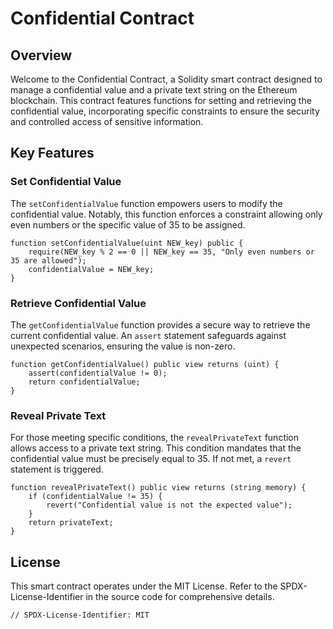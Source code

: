# Confidential Contract

## Overview

Welcome to the Confidential Contract, a Solidity smart contract designed to manage a confidential value and a private text string on the Ethereum blockchain. This contract features functions for setting and retrieving the confidential value, incorporating specific constraints to ensure the security and controlled access of sensitive information.

## Key Features

### Set Confidential Value

The `setConfidentialValue` function empowers users to modify the confidential value. Notably, this function enforces a constraint allowing only even numbers or the specific value of 35 to be assigned.

```solidity
function setConfidentialValue(uint NEW_key) public {
    require(NEW_key % 2 == 0 || NEW_key == 35, "Only even numbers or 35 are allowed");
    confidentialValue = NEW_key;
}
```

### Retrieve Confidential Value

The `getConfidentialValue` function provides a secure way to retrieve the current confidential value. An `assert` statement safeguards against unexpected scenarios, ensuring the value is non-zero.

```solidity
function getConfidentialValue() public view returns (uint) {
    assert(confidentialValue != 0);
    return confidentialValue;
}
```

### Reveal Private Text

For those meeting specific conditions, the `revealPrivateText` function allows access to a private text string. This condition mandates that the confidential value must be precisely equal to 35. If not met, a `revert` statement is triggered.

```solidity
function revealPrivateText() public view returns (string memory) {
    if (confidentialValue != 35) {
        revert("Confidential value is not the expected value");
    }
    return privateText;
}
```

## License

This smart contract operates under the MIT License. Refer to the SPDX-License-Identifier in the source code for comprehensive details.

```solidity
// SPDX-License-Identifier: MIT
```
